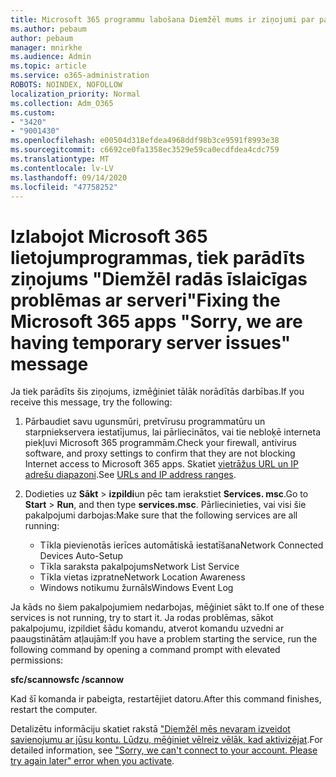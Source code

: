 ```yaml
---
title: Microsoft 365 programmu labošana Diemžēl mums ir ziņojumi par pagaidu servera problēmām
ms.author: pebaum
author: pebaum
manager: mnirkhe
ms.audience: Admin
ms.topic: article
ms.service: o365-administration
ROBOTS: NOINDEX, NOFOLLOW
localization_priority: Normal
ms.collection: Adm_O365
ms.custom:
- "3420"
- "9001430"
ms.openlocfilehash: e00504d318efdea4968ddf98b3ce9591f8993e38
ms.sourcegitcommit: c6692ce0fa1358ec3529e59ca0ecdfdea4cdc759
ms.translationtype: MT
ms.contentlocale: lv-LV
ms.lasthandoff: 09/14/2020
ms.locfileid: "47758252"
---
```

# <a name="fixing-the-microsoft-365-apps-sorry-we-are-having-temporary-server-issues-message"></a><span data-ttu-id="583ee-102">Izlabojot Microsoft 365 lietojumprogrammas, tiek parādīts ziņojums "Diemžēl radās īslaicīgas problēmas ar serveri"</span><span class="sxs-lookup"><span data-stu-id="583ee-102">Fixing the Microsoft 365 apps "Sorry, we are having temporary server issues" message</span></span>

<span data-ttu-id="583ee-103">Ja tiek parādīts šis ziņojums, izmēģiniet tālāk norādītās darbības.</span><span class="sxs-lookup"><span data-stu-id="583ee-103">If you receive this message, try the following:</span></span>

1. <span data-ttu-id="583ee-104">Pārbaudiet savu ugunsmūri, pretvīrusu programmatūru un starpniekservera iestatījumus, lai pārliecinātos, vai tie nebloķē interneta piekļuvi Microsoft 365 programmām.</span><span class="sxs-lookup"><span data-stu-id="583ee-104">Check your firewall, antivirus software, and proxy settings to confirm that they are not blocking Internet access to Microsoft 365 apps.</span></span> <span data-ttu-id="583ee-105">Skatiet [vietrāžus URL un IP adrešu diapazoni](https://docs.microsoft.com/office365/enterprise/urls-and-ip-address-ranges).</span><span class="sxs-lookup"><span data-stu-id="583ee-105">See [URLs and IP address ranges](https://docs.microsoft.com/office365/enterprise/urls-and-ip-address-ranges).</span></span>

2. <span data-ttu-id="583ee-106">Dodieties uz **Sākt**  >  **izpildi**un pēc tam ierakstiet **Services. msc**.</span><span class="sxs-lookup"><span data-stu-id="583ee-106">Go to **Start** > **Run**, and then type **services.msc**.</span></span> <span data-ttu-id="583ee-107">Pārliecinieties, vai visi šie pakalpojumi darbojas:</span><span class="sxs-lookup"><span data-stu-id="583ee-107">Make sure that the following services are all running:</span></span>
    - <span data-ttu-id="583ee-108">Tīkla pievienotās ierīces automātiskā iestatīšana</span><span class="sxs-lookup"><span data-stu-id="583ee-108">Network Connected Devices Auto-Setup</span></span>
    - <span data-ttu-id="583ee-109">Tīkla saraksta pakalpojums</span><span class="sxs-lookup"><span data-stu-id="583ee-109">Network List Service</span></span>
    - <span data-ttu-id="583ee-110">Tīkla vietas izpratne</span><span class="sxs-lookup"><span data-stu-id="583ee-110">Network Location Awareness</span></span>
    - <span data-ttu-id="583ee-111">Windows notikumu žurnāls</span><span class="sxs-lookup"><span data-stu-id="583ee-111">Windows Event Log</span></span>

<span data-ttu-id="583ee-112">Ja kāds no šiem pakalpojumiem nedarbojas, mēģiniet sākt to.</span><span class="sxs-lookup"><span data-stu-id="583ee-112">If one of these services is not running, try to start it.</span></span> <span data-ttu-id="583ee-113">Ja rodas problēmas, sākot pakalpojumu, izpildiet šādu komandu, atverot komandu uzvedni ar paaugstinātām atļaujām:</span><span class="sxs-lookup"><span data-stu-id="583ee-113">If you have a problem starting the service, run the following command by opening a command prompt with elevated permissions:</span></span>

<span data-ttu-id="583ee-114">**sfc/scannow**</span><span class="sxs-lookup"><span data-stu-id="583ee-114">**sfc /scannow**</span></span>

<span data-ttu-id="583ee-115">Kad šī komanda ir pabeigta, restartējiet datoru.</span><span class="sxs-lookup"><span data-stu-id="583ee-115">After this command finishes, restart the computer.</span></span>

<span data-ttu-id="583ee-116">Detalizētu informāciju skatiet rakstā ["Diemžēl mēs nevaram izveidot savienojumu ar jūsu kontu. Lūdzu, mēģiniet vēlreiz vēlāk, kad aktivizējat](https://docs.microsoft.com/office/troubleshoot/activation-installation/issue-when-activate-office-from-office-365).</span><span class="sxs-lookup"><span data-stu-id="583ee-116">For detailed information, see ["Sorry, we can't connect to your account. Please try again later" error when you activate](https://docs.microsoft.com/office/troubleshoot/activation-installation/issue-when-activate-office-from-office-365).</span></span>
